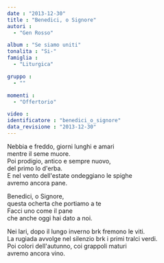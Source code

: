 ```yaml
---
date : "2013-12-30"
title : "Benedici, o Signore"
autori : 
  - "Gen Rosso"

album : "Se siamo uniti"
tonalita : "Si-"
famiglia : 
  - "Liturgica"

gruppo : 
  - ""

momenti : 
  - "Offertorio"

video : 
identificatore : "benedici_o_signore"
data_revisione : "2013-12-30"
---
```

  
  
Nebbia e freddo, giorni lunghi e amari  
mentre il seme muore.  
Poi prodigio, antico e sempre nuovo,  
del primo lo d'erba.  
E nel vento dell'estate ondeggiano le spighe  
avremo ancora pane.  
  
  
Benedici, o Signore,  
questa ocherta che portiamo a te  
Facci uno come il pane  
che anche oggi hai dato a noi.  
  
  
  
Nei lari, dopo il lungo inverno brk fremono le viti.  
La rugiada avvolge nel silenzio brk i primi tralci verdi.  
Poi colori dell'autunno, coi grappoli maturi  
avremo ancora vino.  
  
  
  
